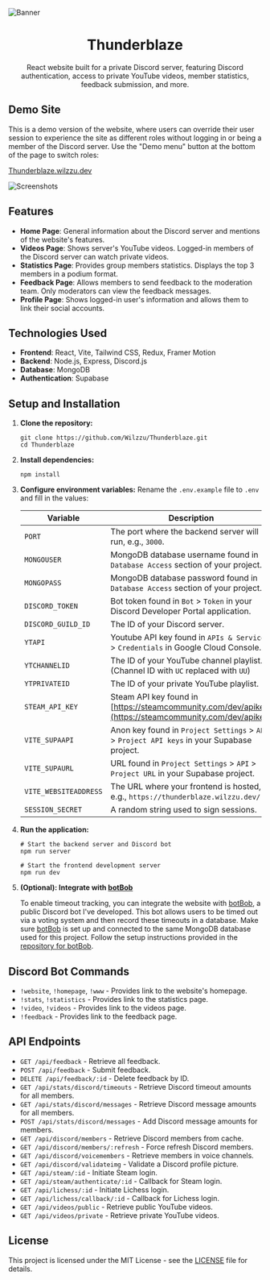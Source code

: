 ![Banner](https://i.imgur.com/fwfJ0KU.png)

<h1 align="center">Thunderblaze</h1>
<p align="center">React website built for a private Discord server, featuring Discord authentication, access to private YouTube videos, member statistics, feedback submission, and more.</p>

## Demo Site

This is a demo version of the website, where users can override their user session to experience the site as different roles without logging in or being a member of the Discord server. Use the "Demo menu" button at the bottom of the page to switch roles:

[Thunderblaze.wilzzu.dev](https://thunderblaze.wilzzu.dev/)

![Screenshots](https://i.imgur.com/jnOYRJw.png)

## Features

- **Home Page**: General information about the Discord server and mentions of the website's features.
- **Videos Page**: Shows server's YouTube videos. Logged-in members of the Discord server can watch private videos.
- **Statistics Page**: Provides group members statistics. Displays the top 3 members in a podium format.
- **Feedback Page**: Allows members to send feedback to the moderation team. Only moderators can view the feedback messages.
- **Profile Page**: Shows logged-in user's information and allows them to link their social accounts.

## Technologies Used

- **Frontend**: React, Vite, Tailwind CSS, Redux, Framer Motion
- **Backend**: Node.js, Express, Discord.js
- **Database**: MongoDB
- **Authentication**: Supabase

## Setup and Installation

1. **Clone the repository:**

   ```
   git clone https://github.com/Wilzzu/Thunderblaze.git
   cd Thunderblaze
   ```

2. **Install dependencies:**

   ```
   npm install
   ```

3. **Configure environment variables:**
   Rename the `.env.example` file to `.env` and fill in the values:

   | Variable              | Description                                                                                           |
   | --------------------- | ----------------------------------------------------------------------------------------------------- |
   | `PORT`                | The port where the backend server will run, e.g., `3000`.                                             |
   | `MONGOUSER`           | MongoDB database username found in `Database Access` section of your project.                         |
   | `MONGOPASS`           | MongoDB database password found in `Database Access` section of your project.                         |
   | `DISCORD_TOKEN`       | Bot token found in `Bot` > `Token` in your Discord Developer Portal application.                      |
   | `DISCORD_GUILD_ID`    | The ID of your Discord server.                                                                        |
   | `YTAPI`               | Youtube API key found in `APIs & Services` > `Credentials` in Google Cloud Console.                   |
   | `YTCHANNELID`         | The ID of your YouTube channel playlist. (Channel ID with `UC` replaced with `UU`)                    |
   | `YTPRIVATEID`         | The ID of your private YouTube playlist.                                                              |
   | `STEAM_API_KEY`       | Steam API key found in [https://steamcommunity.com/dev/apikey](https://steamcommunity.com/dev/apikey) |
   | `VITE_SUPAAPI`        | Anon key found in `Project Settings` > `API` > `Project API keys` in your Supabase project.           |
   | `VITE_SUPAURL`        | URL found in `Project Settings` > `API` > `Project URL` in your Supabase project.                     |
   | `VITE_WEBSITEADDRESS` | The URL where your frontend is hosted, e.g., `https://thunderblaze.wilzzu.dev/ `.                     |
   | `SESSION_SECRET`      | A random string used to sign sessions.                                                                |

4. **Run the application:**

   ```
   # Start the backend server and Discord bot
   npm run server

   # Start the frontend development server
   npm run dev
   ```

5. **(Optional): Integrate with [botBob](https://github.com/Wilzzu/botBob)**

   To enable timeout tracking, you can integrate the website with [botBob](https://github.com/Wilzzu/botBob), a public Discord bot I've developed. This bot allows users to be timed out via a voting system and then record these timeouts in a database. Make sure [botBob](https://github.com/Wilzzu/botBob) is set up and connected to the same MongoDB database used for this project. Follow the setup instructions provided in the [repository for botBob](https://github.com/Wilzzu/botBob).

## Discord Bot Commands

- `!website`, `!homepage`, `!www` - Provides link to the website's homepage.
- `!stats`, `!statistics` - Provides link to the statistics page.
- `!video`, `!videos` - Provides link to the videos page.
- `!feedback` - Provides link to the feedback page.

## API Endpoints

- `GET /api/feedback` - Retrieve all feedback.
- `POST /api/feedback` - Submit feedback.
- `DELETE /api/feedback/:id` - Delete feedback by ID.
- `GET /api/stats/discord/timeouts` - Retrieve Discord timeout amounts for all members.
- `GET /api/stats/discord/messages` - Retrieve Discord message amounts for all members.
- `POST /api/stats/discord/messages` - Add Discord message amounts for members.
- `GET /api/discord/members` - Retrieve Discord members from cache.
- `GET /api/discord/members/:refresh` - Force refresh Discord members.
- `GET /api/discord/voicemembers` - Retrieve members in voice channels.
- `GET /api/discord/validateimg` - Validate a Discord profile picture.
- `GET /api/steam/:id` - Initiate Steam login.
- `GET /api/steam/authenticate/:id` - Callback for Steam login.
- `GET /api/lichess/:id` - Initiate Lichess login.
- `GET /api/lichess/callback/:id` - Callback for Lichess login.
- `GET /api/videos/public` - Retrieve public YouTube videos.
- `GET /api/videos/private` - Retrieve private YouTube videos.

## License

This project is licensed under the MIT License - see the [LICENSE](LICENSE) file for details.

